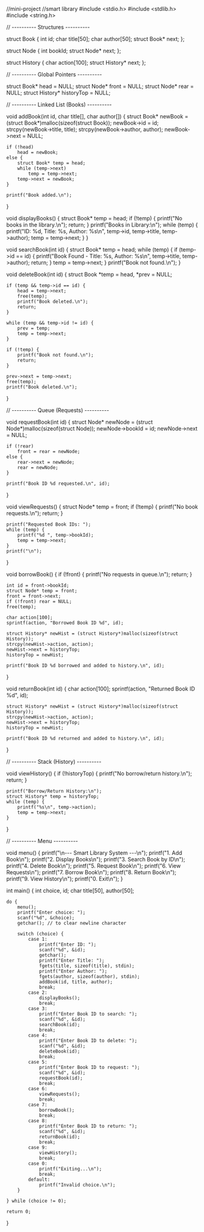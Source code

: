 //mini-project
//smart library
#include <stdio.h>
#include <stdlib.h>
#include <string.h>

// ---------- Structures ----------

struct Book {
    int id;
    char title[50];
    char author[50];
    struct Book* next;
};

struct Node {
    int bookId;
    struct Node* next;
};

struct History {
    char action[100];
    struct History* next;
};

// ---------- Global Pointers ----------

struct Book* head = NULL;
struct Node* front = NULL;
struct Node* rear = NULL;
struct History* historyTop = NULL;

// ---------- Linked List (Books) ----------

void addBook(int id, char title[], char author[]) {
    struct Book* newBook = (struct Book*)malloc(sizeof(struct Book));
    newBook->id = id;
    strcpy(newBook->title, title);
    strcpy(newBook->author, author);
    newBook->next = NULL;

    if (!head)
        head = newBook;
    else {
        struct Book* temp = head;
        while (temp->next)
            temp = temp->next;
        temp->next = newBook;
    }

    printf("Book added.\n");
}

void displayBooks() {
    struct Book* temp = head;
    if (!temp) {
        printf("No books in the library.\n");
        return;
    }
    printf("Books in Library:\n");
    while (temp) {
        printf("ID: %d, Title: %s, Author: %s\n", temp->id, temp->title, temp->author);
        temp = temp->next;
    }
}

void searchBook(int id) {
    struct Book* temp = head;
    while (temp) {
        if (temp->id == id) {
            printf("Book Found - Title: %s, Author: %s\n", temp->title, temp->author);
            return;
        }
        temp = temp->next;
    }
    printf("Book not found.\n");
}

void deleteBook(int id) {
    struct Book *temp = head, *prev = NULL;

    if (temp && temp->id == id) {
        head = temp->next;
        free(temp);
        printf("Book deleted.\n");
        return;
    }

    while (temp && temp->id != id) {
        prev = temp;
        temp = temp->next;
    }

    if (!temp) {
        printf("Book not found.\n");
        return;
    }

    prev->next = temp->next;
    free(temp);
    printf("Book deleted.\n");
}

// ---------- Queue (Requests) ----------

void requestBook(int id) {
    struct Node* newNode = (struct Node*)malloc(sizeof(struct Node));
    newNode->bookId = id;
    newNode->next = NULL;

    if (!rear)
        front = rear = newNode;
    else {
        rear->next = newNode;
        rear = newNode;
    }

    printf("Book ID %d requested.\n", id);
}

void viewRequests() {
    struct Node* temp = front;
    if (!temp) {
        printf("No book requests.\n");
        return;
    }

    printf("Requested Book IDs: ");
    while (temp) {
        printf("%d ", temp->bookId);
        temp = temp->next;
    }
    printf("\n");
}

void borrowBook() {
    if (!front) {
        printf("No requests in queue.\n");
        return;
    }

    int id = front->bookId;
    struct Node* temp = front;
    front = front->next;
    if (!front) rear = NULL;
    free(temp);

    char action[100];
    sprintf(action, "Borrowed Book ID %d", id);
    
    struct History* newHist = (struct History*)malloc(sizeof(struct History));
    strcpy(newHist->action, action);
    newHist->next = historyTop;
    historyTop = newHist;

    printf("Book ID %d borrowed and added to history.\n", id);
}

void returnBook(int id) {
    char action[100];
    sprintf(action, "Returned Book ID %d", id);

    struct History* newHist = (struct History*)malloc(sizeof(struct History));
    strcpy(newHist->action, action);
    newHist->next = historyTop;
    historyTop = newHist;

    printf("Book ID %d returned and added to history.\n", id);
}

// ---------- Stack (History) ----------

void viewHistory() {
    if (!historyTop) {
        printf("No borrow/return history.\n");
        return;
    }

    printf("Borrow/Return History:\n");
    struct History* temp = historyTop;
    while (temp) {
        printf("%s\n", temp->action);
        temp = temp->next;
    }
}

// ---------- Menu ----------

void menu() {
    printf("\n--- Smart Library System ---\n");
    printf("1. Add Book\n");
    printf("2. Display Books\n");
    printf("3. Search Book by ID\n");
    printf("4. Delete Book\n");
    printf("5. Request Book\n");
    printf("6. View Requests\n");
    printf("7. Borrow Book\n");
    printf("8. Return Book\n");
    printf("9. View History\n");
    printf("0. Exit\n");
}

int main() {
    int choice, id;
    char title[50], author[50];

    do {
        menu();
        printf("Enter choice: ");
        scanf("%d", &choice);
        getchar(); // to clear newline character

        switch (choice) {
            case 1:
                printf("Enter ID: ");
                scanf("%d", &id);
                getchar();
                printf("Enter Title: ");
                fgets(title, sizeof(title), stdin);
                printf("Enter Author: ");
                fgets(author, sizeof(author), stdin);
                addBook(id, title, author);
                break;
            case 2:
                displayBooks();
                break;
            case 3:
                printf("Enter Book ID to search: ");
                scanf("%d", &id);
                searchBook(id);
                break;
            case 4:
                printf("Enter Book ID to delete: ");
                scanf("%d", &id);
                deleteBook(id);
                break;
            case 5:
                printf("Enter Book ID to request: ");
                scanf("%d", &id);
                requestBook(id);
                break;
            case 6:
                viewRequests();
                break;
            case 7:
                borrowBook();
                break;
            case 8:
                printf("Enter Book ID to return: ");
                scanf("%d", &id);
                returnBook(id);
                break;
            case 9:
                viewHistory();
                break;
            case 0:
                printf("Exiting...\n");
                break;
            default:
                printf("Invalid choice.\n");
        }

    } while (choice != 0);

    return 0;
}
